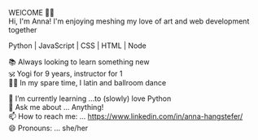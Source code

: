WElCOME 👋🌻 <br>
Hi, I'm Anna! I'm enjoying meshing my love of art and web development together <br>

Python | JavaScript | CSS | HTML | Node <br>

📚 Always looking to learn something new <br>
🕉  Yogi for 9 years, instructor for 1 <br>
💃🏻 In my spare time, I latin and ballroom dance <br>
 
🌱 I’m currently learning ...to (slowly) love Python <br>
💬 Ask me about ... Anything! <br>
📫 How to reach me: ... https://www.linkedin.com/in/anna-hangstefer/ <br>
😄 Pronouns: ... she/her





<!--
**AHangstefer/AHangstefer** is a ✨ _special_ ✨ repository because its `README.md` (this file) appears on your GitHub profile.






